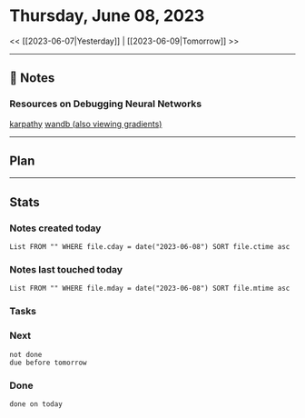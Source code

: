 


# Thursday, June 08, 2023

<< [[2023-06-07|Yesterday]] | [[2023-06-09|Tomorrow]] >>

---

## 📝 Notes



### Resources on Debugging Neural Networks

[karpathy](http://karpathy.github.io/2019/04/25/recipe/) 
[wandb (also viewing gradients)](https://wandb.ai/site/articles/debugging-neural-networks-with-pytorch-and-w-b-using-gradients-and-visualizations)


---

## Plan


---
## Stats
### Notes created today
```dataview
List FROM "" WHERE file.cday = date("2023-06-08") SORT file.ctime asc
```

### Notes last touched today
```dataview
List FROM "" WHERE file.mday = date("2023-06-08") SORT file.mtime asc
```



### Tasks

### Next

```tasks
not done 
due before tomorrow
```

### Done

```tasks
done on today
```
